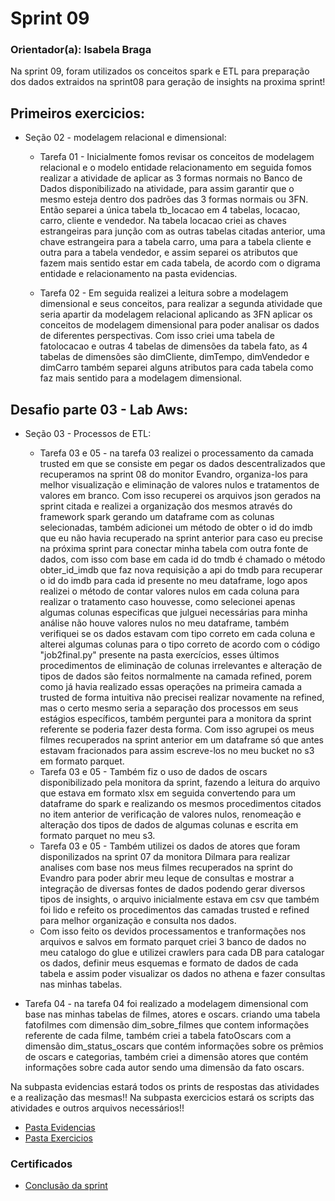 # Sprint 09

### Orientador(a): Isabela Braga

Na sprint 09, foram utilizados os conceitos spark e ETL para preparação dos dados extraidos na sprint08 para geração de insights na proxima sprint!

## Primeiros exercicios:

* Seção 02 - modelagem relacional e dimensional:
  * Tarefa 01 - Inicialmente fomos revisar os conceitos de modelagem relacional e o modelo entidade relacionamento em seguida fomos realizar a atividade de aplicar as 3 formas normais no Banco de Dados disponibilizado na atividade, para assim garantir que o mesmo esteja dentro dos padrões das 3 formas normais ou 3FN. Então separei a única tabela tb_locacao em 4 tabelas, locacao, carro, cliente e vendedor. Na tabela locacao criei as chaves estrangeiras para junção com as outras tabelas citadas anterior, uma chave estrangeira para a tabela carro, uma para a tabela cliente e outra para a tabela vendedor, e assim separei os atributos que fazem mais sentido estar em cada tabela, de acordo com o digrama entidade e relacionamento na pasta evidencias.

  * Tarefa 02 - Em seguida realizei a leitura sobre a modelagem dimensional e seus conceitos, para realizar a segunda atividade que seria apartir da modelagem relacional aplicando as 3FN aplicar os conceitos de modelagem dimensional para poder analisar os dados de diferentes perspectivas. Com isso criei uma tabela de fatolocacao e outras 4 tabelas de dimensões da tabela fato, as 4 tabelas de dimensões são dimCliente, dimTempo, dimVendedor e dimCarro também separei alguns atributos para cada tabela como faz mais sentido para a modelagem dimensional.
   

## Desafio parte 03 - Lab Aws:

* Seção 03 - Processos de ETL:
  * Tarefa 03 e 05 - na tarefa 03 realizei o processamento da camada trusted em que se consiste em pegar os dados descentralizados que recuperamos na sprint 08 do monitor Evandro, organiza-los para melhor visualização e eliminação de valores nulos e tratamentos de valores em branco. Com isso recuperei os arquivos json gerados na sprint citada e realizei a organização dos mesmos através do framework spark gerando um dataframe com as colunas selecionadas, também adicionei um método de obter o id do imdb que eu não havia recuperado na sprint anterior para caso eu precise na próxima sprint para conectar minha tabela com outra fonte de dados, com isso com base em cada id do tmdb é chamado o método obter_id_imdb que faz nova requisição a api do tmdb para recuperar o id do imdb para cada id presente no meu dataframe, logo apos realizei o método de contar valores nulos em cada coluna para realizar o tratamento caso houvesse, como selecionei apenas algumas colunas especificas que julguei necessárias para minha análise não houve valores nulos no meu dataframe, também verifiquei se os dados estavam com tipo correto em cada coluna e alterei algumas colunas para o tipo correto de acordo com o código "job2final.py" presente na pasta exercícios, esses últimos procedimentos de eliminação de colunas irrelevantes e alteração de tipos de dados são feitos normalmente na camada refined, porem como já havia realizado essas operações na primeira camada a trusted de forma intuitiva não precisei realizar novamente na refined, mas o certo mesmo seria a separação dos processos em seus estágios específicos, também perguntei para a monitora da sprint referente se poderia fazer desta forma. Com isso agrupei os meus filmes recuperados na sprint anterior em um dataframe só que antes estavam fracionados para assim escreve-los no meu bucket no s3 em formato parquet.
  * Tarefa 03 e 05 - Também fiz o uso de dados de oscars disponibilizado pela monitora da sprint, fazendo a leitura do arquivo que estava em formato xlsx em seguida convertendo para um dataframe do spark e realizando os mesmos procedimentos citados no item anterior de verificação de valores nulos, renomeação e alteração dos tipos de dados de algumas colunas e escrita em formato parquet no meu s3.
  * Tarefa 03 e 05 - Também utilizei os dados de atores que foram disponilizados na sprint 07 da monitora Dilmara para realizar analises com base nos meus filmes recuperados na sprint do Evandro para poder abrir meu leque de consultas e mostrar a integração de diversas fontes de dados podendo gerar diversos tipos de insights, o arquivo inicialmente estava em csv que também foi lido e refeito os procedimentos das camadas trusted e refined para melhor organização e consulta nos dados.
  * Com isso feito os devidos processamentos e tranformações nos arquivos e salvos em formato parquet criei 3  banco de dados no meu catalogo do glue e utilizei crawlers para cada DB para catalogar os dados, definir meus esquemas e formato de dados de cada tabela e assim poder visualizar os dados no athena e fazer consultas nas minhas tabelas.

 
* Tarefa 04 - na tarefa 04 foi realizado a modelagem dimensional com base nas minhas tabelas de filmes, atores e oscars. criando uma tabela fatofilmes com dimensão dim_sobre_filmes que contem informações referente de cada filme, também criei a tabela fatoOscars com a dimensão dim_status_oscars que contém informações sobre os prêmios de oscars e categorias, também criei a dimensão atores que contém informações sobre cada autor sendo uma dimensão da fato oscars.

Na subpasta evidencias estará todos os prints de respostas das atividades e a realização das mesmas!!
Na subpasta exercicios estará os scripts das atividades e outros arquivos necessários!!

* [Pasta Evidencias](https://github.com/ffelixl/FelixCompassUol/tree/main/Sprint%2009/Evidencias)
* [Pasta Exercicios](https://github.com/ffelixl/FelixCompassUol/tree/main/Sprint%2009/Exercicios)

### Certificados

* [Conclusão da sprint](https://github.com/ffelixl/FelixCompassUol/blob/main/Sprint%2009/Certificados/certificado%20sprint09.pdf)


